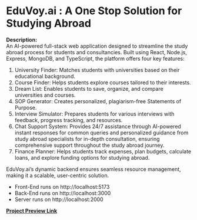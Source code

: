 <h1>EduVoy.ai : A One Stop Solution for Studying Abroad</h1>

<b>Description:</b>
<br />
An AI-powered full-stack web application designed to streamline the study abroad process for students and consultancies. Built using React, Node.js, Express, MongoDB, and TypeScript, the platform offers four key features:

1. University Finder: Matches students with universities based on their educational background.
2. Course Finder: Helps students explore courses tailored to their interests.
3. Dream List: Enables students to save, organize, and compare universities and courses.
4. SOP Generator: Creates personalized, plagiarism-free Statements of Purpose.
5. Interview Simulator: Prepares students for various interviews with feedback, progress tracking, and resources. 
6. Chat Support System: Provides 24/7 assistance through AI-powered instant responses for common queries and personalized guidance from study abroad specialists for in-depth consultation, ensuring comprehensive support throughout the study abroad journey.
7. Finance Planner: Helps students track expenses, plan budgets, calculate loans, and explore funding options for studying abroad. 

EduVoy.ai’s dynamic backend ensures seamless resource management, making it a scalable, user-centric solution.

- Front-End runs on http://localhost:5173
- Back-End runs on http://localhost:3000
- Server runs on http://localhost:2000

<b>[Project Preview Link](https://drive.google.com/file/d/1z0wzcszsSVxv97OTx5ApEKk1Q7jfvYxJ/view?usp=sharing)</b>
